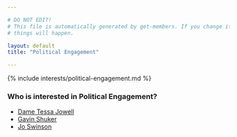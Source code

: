 ```yaml
---

# DO NOT EDIT!
# This file is automatically generated by get-members. If you change it, bad
# things will happen.

layout: default
title: "Political Engagement"

---
```


{% include interests/political-engagement.md %}

### Who is interested in Political Engagement?


* [Dame  Tessa Jowell](members/dame-tessa-jowell.html)
* [Gavin Shuker](members/gavin-shuker.html)
* [Jo Swinson](members/jo-swinson.html)
